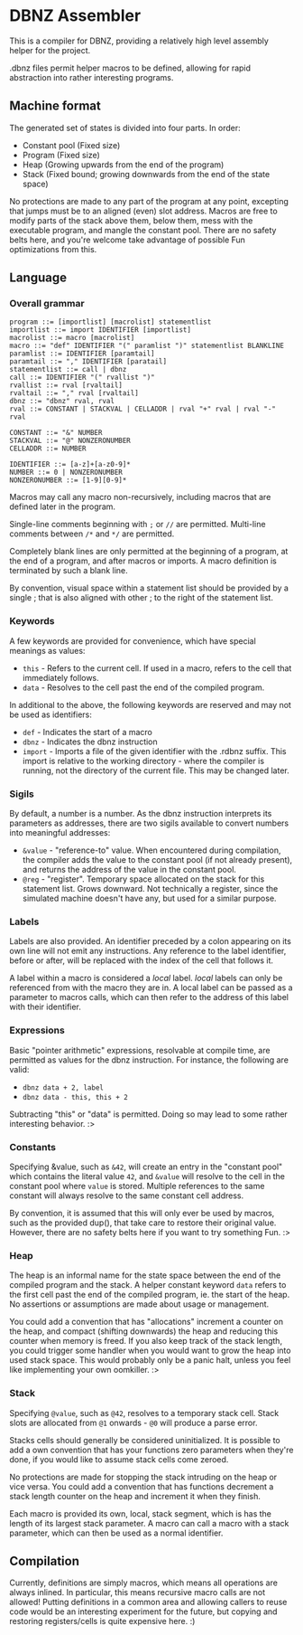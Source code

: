 DBNZ Assembler
===

This is a compiler for DBNZ, providing a relatively high level assembly helper for the project.

.dbnz files permit helper macros to be defined, allowing for rapid abstraction into rather interesting programs.


Machine format
---

The generated set of states is divided into four parts. In order:
 * Constant pool (Fixed size)
 * Program (Fixed size)
 * Heap (Growing upwards from the end of the program)
 * Stack (Fixed bound; growing downwards from the end of the state space)

No protections are made to any part of the program at any point, excepting that jumps must be to an aligned (even) slot address.
Macros are free to modify parts of the stack above them, below them, mess with the executable program, and mangle the constant pool.
There are no safety belts here, and you're welcome take advantage of possible Fun optimizations from this.

Language
---

### Overall grammar
```
program ::= [importlist] [macrolist] statementlist
importlist ::= import IDENTIFIER [importlist]
macrolist ::= macro [macrolist]
macro ::= "def" IDENTIFIER "(" paramlist ")" statementlist BLANKLINE
paramlist ::= IDENTIFIER [paramtail]
paramtail ::= "," IDENTIFIER [paratail]
statementlist ::= call | dbnz
call ::= IDENTIFIER "(" rvallist ")"
rvallist ::= rval [rvaltail]
rvaltail ::= "," rval [rvaltail]
dbnz ::= "dbnz" rval, rval
rval ::= CONSTANT | STACKVAL | CELLADDR | rval "+" rval | rval "-" rval

CONSTANT ::= "&" NUMBER
STACKVAL ::= "@" NONZERONUMBER
CELLADDR ::= NUMBER

IDENTIFIER ::= [a-z]+[a-z0-9]*
NUMBER ::= 0 | NONZERONUMBER
NONZERONUMBER ::= [1-9][0-9]*
```

Macros may call any macro non-recursively, including macros that are defined later in the program.

Single-line comments beginning with `;` or `//` are permitted. Multi-line comments between `/*` and `*/` are permitted.

Completely blank lines are only permitted at the beginning of a program, at the end of a program, and after macros or imports. A macro definition is terminated by such a blank line.

By convention, visual space within a statement list should be provided by a single ; that is also aligned with other ; to the right of the statement list.

### Keywords
A few keywords are provided for convenience, which have special meanings as values:
 * `this` - Refers to the current cell. If used in a macro, refers to the cell that immediately follows.
 * `data` - Resolves to the cell past the end of the compiled program.

In additional to the above, the following keywords are reserved and may not be used as identifiers:
 * `def` - Indicates the start of a macro
 * `dbnz` - Indicates the dbnz instruction
 * `import` - Imports a file of the given identifier with the .rdbnz suffix. This import is relative to the working directory - where the compiler is running, not the directory of the current file. This may be changed later.

### Sigils
By default, a number is a number. As the dbnz instruction interprets its parameters as addresses, there are two sigils available to convert numbers into meaningful addresses:
 - `&value` - "reference-to" value. When encountered during compilation, the compiler adds the value to the constant pool (if not already present), and returns the address of the value in the constant pool.
 - `@reg` - "register". Temporary space allocated on the stack for this statement list. Grows downward. Not technically a register, since the simulated machine doesn't have any, but used for a similar purpose.


### Labels
Labels are also provided. An identifier preceded by a colon appearing on its own line will not emit any instructions.
Any reference to the label identifier, before or after, will be replaced with the index of the cell that follows it.

A label within a macro is considered a *local* label. *local* labels can only be referenced from with the macro they are in. A local label can be passed as a parameter to macros calls, which can then refer to the address of this label with their identifier.

### Expressions
Basic "pointer arithmetic" expressions, resolvable at compile time, are permitted as values for the dbnz instruction. For instance, the following are valid:
 * `dbnz data + 2, label`
 * `dbnz data - this, this + 2`

Subtracting "this" or "data" is permitted. Doing so may lead to some rather interesting behavior. :>

### Constants
Specifying &value, such as `&42`, will create an entry in the "constant pool" which contains the literal value `42`, and `&value` will resolve to the cell in the constant pool where `value` is stored. Multiple references to the same constant will always resolve to the same constant cell address.

By convention, it is assumed that this will only ever be used by macros, such as the provided dup(), that take care to restore their original value. However, there are no safety belts here if you want to try something Fun. :>

### Heap
The heap is an informal name for the state space between the end of the compiled program and the stack. A helper constant keyword `data` refers to the first cell past the end of the compiled program, ie. the start of the heap. No assertions or assumptions are made about usage or management.

You could add a convention that has "allocations" increment a counter on the heap, and compact (shifting downwards) the heap and reducing this counter when memory is freed. If you also keep track of the stack length, you could trigger some handler when you would want to grow the heap into used stack space. This would probably only be a panic halt, unless you feel like implementing your own oomkiller. :>

### Stack
Specifying `@value`, such as `@42`, resolves to a temporary stack cell. Stack slots are allocated from `@1` onwards - `@0` will produce a parse error.

Stacks cells should generally be considered uninitialized. It is possible to add a own convention that has your functions zero parameters when they're done, if you would like to assume stack cells come zeroed.

No protections are made for stopping the stack intruding on the heap or vice versa. You could add a convention that has functions decrement a stack length counter on the heap and increment it when they finish.

Each macro is provided its own, local, stack segment, which is has the length of its largest stack parameter. A macro can call a macro with a stack parameter, which can then be used as a normal identifier.

Compilation
---

Currently, definitions are simply macros, which means all operations are always inlined.
In particular, this means recursive macro calls are not allowed!
Putting definitions in a common area and allowing callers to reuse code would be an interesting experiment for the future, but copying and restoring registers/cells is quite expensive here. :)
